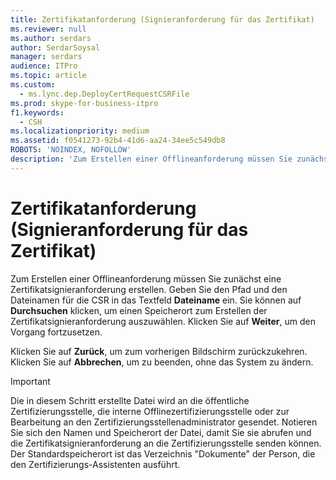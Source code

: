 ```yaml
---
title: Zertifikatanforderung (Signieranforderung für das Zertifikat)
ms.reviewer: null
ms.author: serdars
author: SerdarSoysal
manager: serdars
audience: ITPro
ms.topic: article
ms.custom:
  - ms.lync.dep.DeployCertRequestCSRFile
ms.prod: skype-for-business-itpro
f1.keywords:
  - CSH
ms.localizationpriority: medium
ms.assetid: f0541273-92b4-41d6-aa24-34ee5c549db8
ROBOTS: 'NOINDEX, NOFOLLOW'
description: 'Zum Erstellen einer Offlineanforderung müssen Sie zunächst eine Zertifikatsignieranforderung erstellen. Geben Sie den Pfad und den Dateinamen für die CSR in das Textfeld Dateiname ein. Sie können auf Durchsuchen klicken, um einen Speicherort zum Erstellen der Zertifikatsignieranforderung auszuwählen. Klicken Sie auf Weiter, um den Vorgang fortzusetzen.'
---
```


# <a name="certificate-request-certificate-signing-request"></a>Zertifikatanforderung (Signieranforderung für das Zertifikat)
 
Zum Erstellen einer Offlineanforderung müssen Sie zunächst eine Zertifikatsignieranforderung erstellen. Geben Sie den Pfad und den Dateinamen für die CSR in das Textfeld **Dateiname** ein. Sie können auf **Durchsuchen** klicken, um einen Speicherort zum Erstellen der Zertifikatsignieranforderung auszuwählen. Klicken Sie auf **Weiter**, um den Vorgang fortzusetzen.
  
Klicken Sie auf **Zurück**, um zum vorherigen Bildschirm zurückzukehren. Klicken Sie auf **Abbrechen**, um zu beenden, ohne das System zu ändern.
  
> [!IMPORTANT]
> Die in diesem Schritt erstellte Datei wird an die öffentliche Zertifizierungsstelle, die interne Offlinezertifizierungsstelle oder zur Bearbeitung an den Zertifizierungsstellenadministrator gesendet. Notieren Sie sich den Namen und Speicherort der Datei, damit Sie sie abrufen und die Zertifikatsignieranforderung an die Zertifizierungsstelle senden können. Der Standardspeicherort ist das Verzeichnis "Dokumente" der Person, die den Zertifizierungs-Assistenten ausführt. 
  

